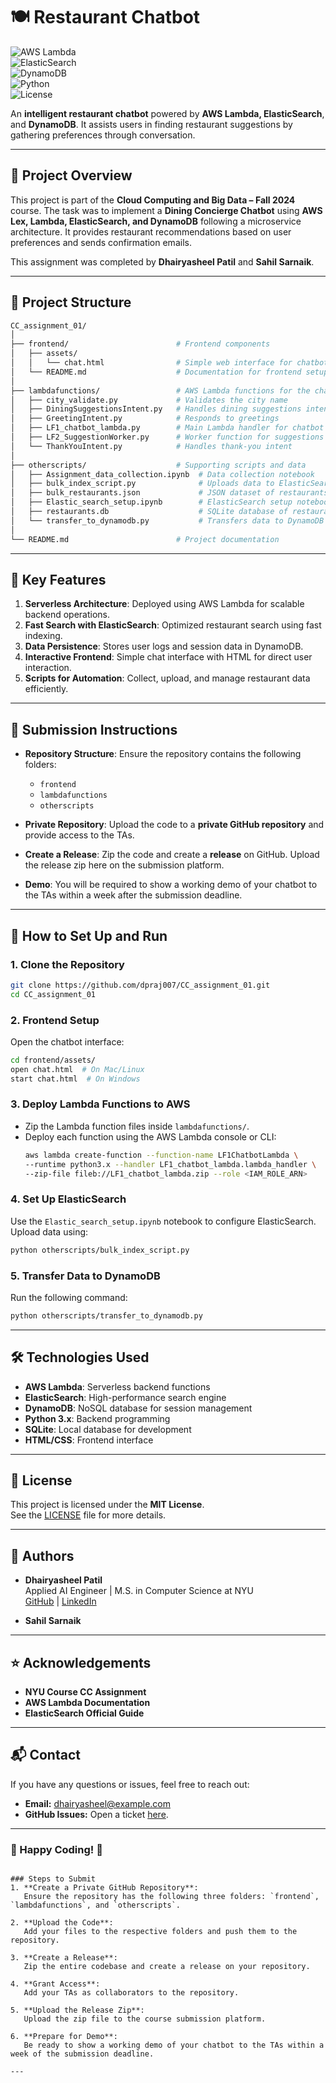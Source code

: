 
# 🍽️ Restaurant Chatbot

![AWS Lambda](https://img.shields.io/badge/AWS%20Lambda-Deployed-orange)  
![ElasticSearch](https://img.shields.io/badge/ElasticSearch-Setup-green)  
![DynamoDB](https://img.shields.io/badge/DynamoDB-Integrated-blue)  
![Python](https://img.shields.io/badge/Python-3.x-brightgreen)  
![License](https://img.shields.io/badge/License-MIT-lightgrey)

An **intelligent restaurant chatbot** powered by **AWS Lambda, ElasticSearch**, and **DynamoDB**. It assists users in finding restaurant suggestions by gathering preferences through conversation.

---

## 🚀 Project Overview
This project is part of the **Cloud Computing and Big Data – Fall 2024** course. The task was to implement a **Dining Concierge Chatbot** using **AWS Lex, Lambda, ElasticSearch, and DynamoDB** following a microservice architecture. It provides restaurant recommendations based on user preferences and sends confirmation emails.

This assignment was completed by **Dhairyasheel Patil** and **Sahil Sarnaik**.

---

## 📂 Project Structure

```bash
CC_assignment_01/
│
├── frontend/                        # Frontend components
│   ├── assets/
│   │   └── chat.html                # Simple web interface for chatbot
│   └── README.md                    # Documentation for frontend setup
│
├── lambdafunctions/                 # AWS Lambda functions for the chatbot
│   ├── city_validate.py             # Validates the city name
│   ├── DiningSuggestionsIntent.py   # Handles dining suggestions intent
│   ├── GreetingIntent.py            # Responds to greetings
│   ├── LF1_chatbot_lambda.py        # Main Lambda handler for chatbot
│   ├── LF2_SuggestionWorker.py      # Worker function for suggestions
│   └── ThankYouIntent.py            # Handles thank-you intent
│
├── otherscripts/                    # Supporting scripts and data
│   ├── Assignment_data_collection.ipynb  # Data collection notebook
│   ├── bulk_index_script.py              # Uploads data to ElasticSearch
│   ├── bulk_restaurants.json             # JSON dataset of restaurants
│   ├── Elastic_search_setup.ipynb        # ElasticSearch setup notebook
│   ├── restaurants.db                    # SQLite database of restaurants
│   └── transfer_to_dynamodb.py           # Transfers data to DynamoDB
│
└── README.md                        # Project documentation
```

---

## 🌟 Key Features
1. **Serverless Architecture**: Deployed using AWS Lambda for scalable backend operations.
2. **Fast Search with ElasticSearch**: Optimized restaurant search using fast indexing.
3. **Data Persistence**: Stores user logs and session data in DynamoDB.
4. **Interactive Frontend**: Simple chat interface with HTML for direct user interaction.
5. **Scripts for Automation**: Collect, upload, and manage restaurant data efficiently.

---

## 🎯 Submission Instructions
- **Repository Structure**: Ensure the repository contains the following folders:
  - `frontend`
  - `lambdafunctions`
  - `otherscripts`

- **Private Repository**: Upload the code to a **private GitHub repository** and provide access to the TAs.
- **Create a Release**: Zip the code and create a **release** on GitHub. Upload the release zip here on the submission platform.
- **Demo**: You will be required to show a working demo of your chatbot to the TAs within a week after the submission deadline.

---

## 🎯 How to Set Up and Run

### 1. Clone the Repository
```bash
git clone https://github.com/dpraj007/CC_assignment_01.git
cd CC_assignment_01
```

### 2. Frontend Setup
Open the chatbot interface:
```bash
cd frontend/assets/
open chat.html  # On Mac/Linux
start chat.html  # On Windows
```

### 3. Deploy Lambda Functions to AWS
- Zip the Lambda function files inside `lambdafunctions/`.
- Deploy each function using the AWS Lambda console or CLI:
  ```bash
  aws lambda create-function --function-name LF1ChatbotLambda \
  --runtime python3.x --handler LF1_chatbot_lambda.lambda_handler \
  --zip-file fileb://LF1_chatbot_lambda.zip --role <IAM_ROLE_ARN>
  ```

### 4. Set Up ElasticSearch
Use the `Elastic_search_setup.ipynb` notebook to configure ElasticSearch.  
Upload data using:
```bash
python otherscripts/bulk_index_script.py
```

### 5. Transfer Data to DynamoDB
Run the following command:
```bash
python otherscripts/transfer_to_dynamodb.py
```

---

## 🛠️ Technologies Used
- **AWS Lambda**: Serverless backend functions
- **ElasticSearch**: High-performance search engine
- **DynamoDB**: NoSQL database for session management
- **Python 3.x**: Backend programming
- **SQLite**: Local database for development
- **HTML/CSS**: Frontend interface

---

## 📜 License
This project is licensed under the **MIT License**.  
See the [LICENSE](LICENSE) file for more details.

---

## 👥 Authors
- **Dhairyasheel Patil**  
  Applied AI Engineer | M.S. in Computer Science at NYU  
  [GitHub](https://github.com/dpraj007) | [LinkedIn](https://www.linkedin.com/in/dhairyasheel-patil)

- **Sahil Sarnaik**

---

## ⭐ Acknowledgements
- **NYU Course CC Assignment**
- **AWS Lambda Documentation**
- **ElasticSearch Official Guide**

---

## 📬 Contact
If you have any questions or issues, feel free to reach out:
- **Email:** dhairyasheel@example.com  
- **GitHub Issues:** Open a ticket [here](https://github.com/dpraj007/CC_assignment_01/issues).

---

### 🏁 Happy Coding! 🎉
```

### Steps to Submit
1. **Create a Private GitHub Repository**:  
   Ensure the repository has the following three folders: `frontend`, `lambdafunctions`, and `otherscripts`.

2. **Upload the Code**:  
   Add your files to the respective folders and push them to the repository.

3. **Create a Release**:  
   Zip the entire codebase and create a release on your repository.  

4. **Grant Access**:  
   Add your TAs as collaborators to the repository.

5. **Upload the Release Zip**:  
   Upload the zip file to the course submission platform.

6. **Prepare for Demo**:  
   Be ready to show a working demo of your chatbot to the TAs within a week of the submission deadline.

---
